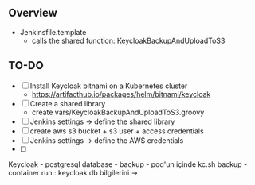 

## Overview
- Jenkinsfile.template
    - calls the shared function: KeycloakBackupAndUploadToS3



## TO-DO
- [ ] Install Keycloak bitnami on a Kubernetes cluster
    - https://artifacthub.io/packages/helm/bitnami/keycloak
- [ ] Create a shared library
    - create vars/KeycloakBackupAndUploadToS3.groovy
- [ ] Jenkins settings -> define the shared library
- [ ] create aws s3 bucket + s3 user + access credentials
- [ ] Jenkins settings -> define the AWS credentials
- [ ] 


Keycloak 
    - postgresql database
    - backup
        - pod'un içinde kc.sh backup
        - container run:: keycloak db bilgilerini -> 
